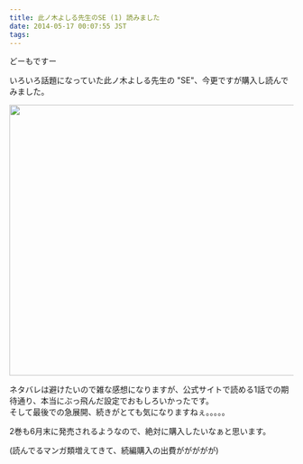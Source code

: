 ```yaml
---
title: 此ノ木よしる先生のSE (1) 読みました
date: 2014-05-17 00:07:55 JST
tags:
---
```

どーもですー

いろいろ話題になっていた此ノ木よしる先生の "SE"、今更ですが購入し読んでみました。

<img src="https://lh5.googleusercontent.com/-XU17tS3ofPY/U3YmXEk-JlI/AAAAAAAADRY/usW5RLtpVdQ/s640/IMG_1859.JPG" height="480" width="640" />

ネタバレは避けたいので雑な感想になりますが、公式サイトで読める1話での期待通り、本当にぶっ飛んだ設定でおもしろいかったです。  
そして最後での急展開、続きがとても気になりますねぇ。。。。。

2巻も6月末に発売されるようなので、絶対に購入したいなぁと思います。

(読んでるマンガ類増えてきて、続編購入の出費ががががが)
